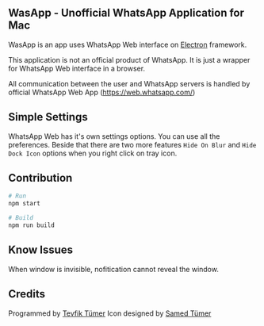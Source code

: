 ## WasApp - Unofficial WhatsApp Application for Mac
WasApp is an app uses WhatsApp Web interface on [Electron](https://electron.atom.io/) framework.

This application is not an official product of WhatsApp. It is just a wrapper for WhatsApp Web interface in a browser.

All communication between the user and WhatsApp servers is handled by official WhatsApp Web App (https://web.whatsapp.com/)

## Simple Settings

WhatsApp Web has it's own settings options. You can use all the preferences. Beside that there are two more features `Hide On Blur` and `Hide Dock Icon` options when you right click on tray icon. 

## Contribution
```sh
# Run
npm start

# Build
npm run build
```

## Know Issues
When window is invisible, nofitication cannot reveal the window.

## Credits
Programmed by [Tevfik Tümer](http://tevfik.me)
Icon designed by [Samed Tümer](http://samed.tumblr.com/)
